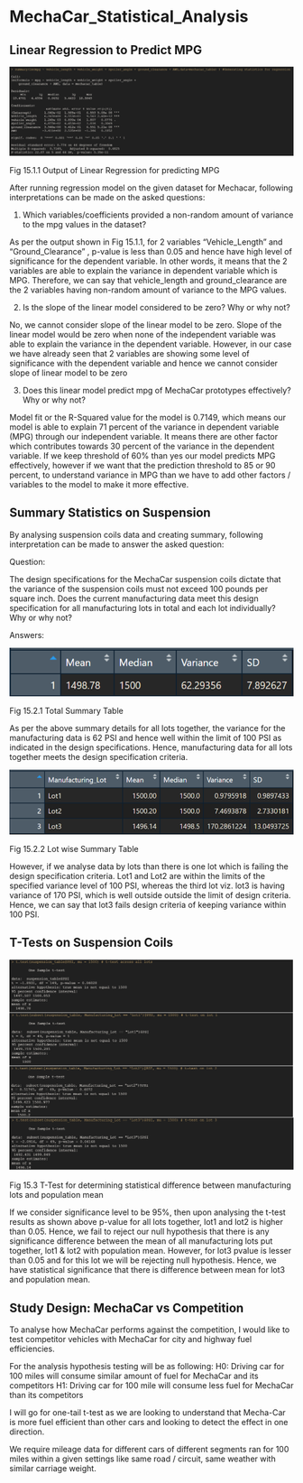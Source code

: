 # MechaCar_Statistical_Analysis


## Linear Regression to Predict MPG


![]( Images/Del1_1.png)


Fig 15.1.1 Output of Linear Regression for predicting MPG

After running regression model on the given dataset for Mechacar, following interpretations can be made on the asked questions:

1.	Which variables/coefficients provided a non-random amount of variance to the mpg values in the dataset?

As per the output shown in Fig 15.1.1, for 2 variables “Vehicle_Length” and “Ground_Clearance” , p-value is less than 0.05 and hence have high level of significance for the dependent variable. In other words, it means that the 2 variables are able to explain the variance in dependent variable which is MPG. Therefore, we can say that vehicle_length and ground_clearance are the 2 variables having non-random amount of variance to the MPG values.

2.	Is the slope of the linear model considered to be zero? Why or why not?

No, we cannot consider slope of the linear model to be zero. Slope of the linear model would be zero when none of the independent variable was able to explain the variance in the dependent variable. However, in our case we have already seen that 2 variables are showing some level of significance with the dependent variable and hence we cannot consider slope of linear model to be zero 

3.	Does this linear model predict mpg of MechaCar prototypes effectively? Why or why not?

Model fit or the R-Squared value for the model is 0.7149, which means our model is able to explain 71 percent of the variance in dependent variable (MPG) through our independent variable. It means there are other factor which contributes towards 30 percent of the variance in the dependent variable. If we keep threshold of 60% than yes our model predicts MPG effectively, however if we want that the prediction threshold to 85 or 90 percent, to understand variance in MPG than we have to add other factors / variables to the model to make it more effective.



## Summary Statistics on Suspension

By analysing suspension coils data and creating summary, following interpretation can be made to answer the asked question:

Question: 

The design specifications for the MechaCar suspension coils dictate that the variance of the suspension coils must not exceed 100 pounds per square inch. Does the current manufacturing data meet this design specification for all manufacturing lots in total and each lot individually? Why or why not?

Answers: 



![]( Images/Del2_2.png)


Fig 15.2.1 Total Summary Table

As per the above summary details for all lots together, the variance for the manufacturing data is 62 PSI and hence well within the limit of 100 PSI as indicated in the design specifications. Hence, manufacturing data for all lots together meets the design specification criteria.

![]( Images/Del2_1.png)


Fig 15.2.2 Lot wise Summary Table

However, if we analyse data by lots than there is one lot which is failing the design specification criteria. Lot1 and Lot2 are within the limits of the specified variance level of 100 PSI, whereas the third lot viz. lot3 is having variance of 170 PSI, which is well outside outside the limit of design criteria. Hence, we can say that lot3 fails design criteria of keeping variance within 100 PSI. 



## T-Tests on Suspension Coils

![]( Images/Del3_1.png)

Fig 15.3 T-Test for determining statistical difference between manufacturing lots and population mean

If we consider significance level to be 95%, then upon analysing the t-test results as shown above p-value for all lots together, lot1 and lot2 is higher than 0.05. Hence, we fail to reject our null hypothesis that there is any significance difference between the mean of all manufacturing lots put together, lot1 & lot2 with population mean. However, for lot3 pvalue is lesser than 0.05 and for this lot we will be rejecting null hypothesis. Hence, we have statistical significance that there is difference between mean for lot3 and population mean. 


## Study Design: MechaCar vs Competition

To analyse how MechaCar performs against the competition, I would like to test competitor vehicles with MechaCar for city and highway fuel efficiencies. 

For the analysis hypothesis testing will be as following:
H0: Driving car for 100 miles will consume similar amount of fuel for MechaCar and its competitors
H1: Driving car for 100 mile will consume less fuel for MechaCar than its competitors

I will go for one-tail t-test as we are looking to understand that Mecha-Car is more fuel efficient than other cars and looking to detect the effect in one direction.

We require mileage data for different cars of different segments ran for 100 miles within a given settings like same road / circuit, same weather with similar carriage weight.





